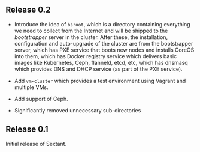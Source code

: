 ## Release 0.2

- Introduce the idea of `bsroot`, which is a directory containing everything we need to collect from the Internet and will be shipped to the *bootstrapper* server in the cluster.  After these, the installation, configuration and auto-upgrade of the cluster are from the bootstrapper server, which has PXE service that boots new nodes and installs CoreOS into them, which has Docker registry service which delivers basic images like Kubernetes, Ceph, flanneld, etcd, etc, which has dnsmasq which provides DNS and DHCP service (as part of the PXE service).

- Add `vm-cluster` which provides a test environment using Vagrant and multiple VMs.

- Add support of Ceph.

- Significantly removed unnecessary sub-directories

## Release 0.1

Initial release of Sextant.

<!--  LocalWords:  bsroot bootstrapper PXE Ceph flanneld etcd dnsmasq
 -->
<!--  LocalWords:  DHCP vm VMs
 -->
